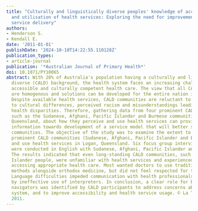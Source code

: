 ```yaml
---
title: "Culturally and linguistically diverse peoples' knowledge of accessibility
  and utilisation of health services: Exploring the need for improvement in health
  service delivery"
authors:
- Henderson S.
- Kendall E.
date: '2011-01-01'
publishDate: '2024-10-10T14:22:55.110128Z'
publication_types:
- article-journal
publication: '*Australian Journal of Primary Health*'
doi: 10.1071/PY10065
abstract: With 28% of Australia's population having a culturally and linguistically
  diverse (CALD) background, the health system faces an increasing challenge to provide
  accessible and culturally competent health care. The view that all CALD communities
  are homogenous and solutions can be developed for the entire nation is detrimental.
  Despite available health services, CALD communities are reluctant to use them due
  to cultural differences, perceived racism and misunderstandings leading to the existing
  health disparities. Therefore, gathering data from four prominent CALD communities,
  such as the Sudanese, Afghani, Pacific Islander and Burmese communities in Logan,
  Queensland, about how they perceive and use health services can provide insightful
  information towards development of a service model that will better suit these CALD
  communities. The objective of the study was to examine the extent to which four
  prominent CALD communities (Sudanese, Afghani, Pacific Islander and Burmese) access
  and use health services in Logan, Queensland. Six focus group interviews using interpreters
  were conducted in English with Sudanese, Afghani, Pacific Islander and Burmese people.
  The results indicated that even long-standing CALD communities, such as the Pacific
  Islander people, were unfamiliar with health services and experienced difficulties
  accessing appropriate health care. Most wanted doctors to use traditional healing
  methods alongside orthodox medicine, but did not feel respected for their beliefs.
  Language difficulties impeded communication with health professionals who were hindered
  by ineffective use of interpreters. In conclusion, a clear role for bilingual community-based
  navigators was identified by CALD participants to address concerns about the health
  system, and to improve accessibility and health service usage. © La Trobe University
  2011.
---
```

